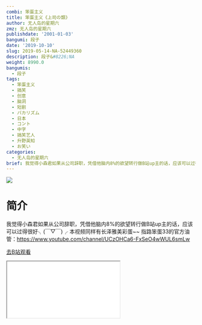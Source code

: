 ```yaml
---
combi: 笨蛋主义
title: 笨蛋主义《上司の類》
author: 无人岛的星期六
zmz: 无人岛的星期六
publishdate: '2001-01-03'
bangumi: 段子
date: '2019-10-10'
slug: 2019-05-14-NA-52449360
description: 段子&#8226;NA
weight: 8990.0
bangumis:
  - 段子
tags:
  - 笨蛋主义
  - 搞笑
  - 创意
  - 脑洞
  - 短剧
  - バカリズム
  - 日本
  - コント
  - 中字
  - 搞笑艺人
  - 升野英知
  - お笑い
categories:
  - 无人岛的星期六
brief: 我觉得小森君如果从公司辞职，凭借他脑内8%的欲望转行做B站up主的话，应该可以过得很好╮(￣▽￣)╭ 本视频同样有长泽雅美彩蛋~~ 指路笨蛋33的官方油管：https://www.youtube.com/channel/UCzOHCa6-FxSeO4wWUL6smLw
---
```

![](https://raw.githubusercontent.com/tcgriffith/owaraisite/master/static/tmpimg/3761401553e2a2c86f0897947b0e1e509842297c.jpg.480.jpg)
# 简介  
我觉得小森君如果从公司辞职，凭借他脑内8%的欲望转行做B站up主的话，应该可以过得很好╮(￣▽￣)╭
本视频同样有长泽雅美彩蛋~~
指路笨蛋33的官方油管：https://www.youtube.com/channel/UCzOHCa6-FxSeO4wWUL6smLw  

[去B站观看](https://www.bilibili.com/video/av52449360/)
<div class ="resp-container"><iframe class="testiframe" src="//player.bilibili.com/player.html?aid=52449360"", scrolling="no", allowfullscreen="true" > </iframe></div> 
